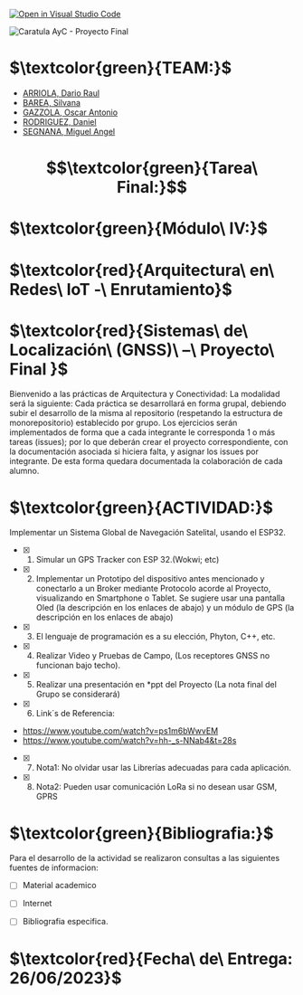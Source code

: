[![Open in Visual Studio Code](https://classroom.github.com/assets/open-in-vscode-718a45dd9cf7e7f842a935f5ebbe5719a5e09af4491e668f4dbf3b35d5cca122.svg)](https://classroom.github.com/online_ide?assignment_repo_id=11249865&assignment_repo_type=AssignmentRepo)

![Caratula AyC - Proyecto Final](https://github.com/ISPC-TST-ARQUITECTURA-Y-CONECTIVIDAD/tareafinal-grupo-7/assets/46485082/0fc8918a-c236-4671-896c-67a3d5f62839)



# $\textcolor{green}{TEAM:}$

- [ARRIOLA, Dario Raul](https://github.com/dr-arriola)
- [BAREA, Silvana](https://github.com/recursosssbb)
- [GAZZOLA, Oscar Antonio](https://github.com/OscarAGazzola )
- [RODRIGUEZ, Daniel](https://github.com/danydeitu)
- [SEGNANA, Miguel Angel](https://github.com/guelo2019 )



# $$\textcolor{green}{Tarea\ Final:}$$

# $\textcolor{green}{Módulo\ IV:}$

# $\textcolor{red}{Arquitectura\ en\ Redes\ IoT -\ Enrutamiento}$
# $\textcolor{red}{Sistemas\ de\ Localización\ (GNSS)\ –\ Proyecto\ Final }$

Bienvenido a las prácticas de Arquitectura y Conectividad:
La modalidad será la siguiente:
Cada práctica se desarrollará en forma grupal, debiendo subir el
desarrollo de la misma al repositorio (respetando la estructura de
monorepositorio) establecido por grupo. Los ejercicios serán
implementados de forma que a cada integrante le corresponda 1 o más
tareas (issues); por lo que deberán crear el proyecto correspondiente,
con la documentación asociada si hiciera falta, y asignar los issues por
integrante. De esta forma quedara documentada la colaboración de
cada alumno.

# $\textcolor{green}{ACTIVIDAD:}$

Implementar un Sistema Global de Navegación Satelital, usando el ESP32.

- [x] 1) Simular un GPS Tracker con ESP 32.(Wokwi; etc)
- [x] 2) Implementar un Prototipo del dispositivo antes mencionado y conectarlo a un Broker mediante Protocolo acorde al Proyecto, visualizando en Smartphone o Tablet. 
Se sugiere usar una pantalla Oled (la descripción en los enlaces de abajo) y un módulo de GPS (la descripción en los enlaces de abajo)
- [x] 3) El lenguaje de programación es a su elección, Phyton, C++, etc.
- [X] 4) Realizar Video y Pruebas de Campo, (Los receptores GNSS no funcionan bajo techo).
- [X] 5) Realizar una presentación en *ppt del Proyecto (La nota final del Grupo se considerará)
- [X] 6) Link´s de Referencia:
- https://www.youtube.com/watch?v=ps1m6bWwvEM
- https://www.youtube.com/watch?v=hh-_s-NNab4&t=28s
- [X] 7) Nota1: No olvidar usar las Librerías adecuadas para cada aplicación.
- [X] 8) Nota2: Pueden usar comunicación LoRa si no desean usar GSM, GPRS 

 
  
      

  

# $\textcolor{green}{Bibliografia:}$


Para el desarrollo de la actividad se realizaron consultas a las siguientes fuentes de informacion:

- [ ] Material academico
- [ ] Internet
- [ ] Bibliografia especifica.


# $\textcolor{red}{Fecha\ de\ Entrega: 26/06/2023}$
